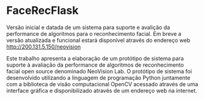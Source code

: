 # FaceRecFlask

Versão inicial e datada de um sistema para suporte e avalição da performance de algoritmos para o reconhecimento facial. Em breve a versão atualizada e funcional estará disponível através do endereço web http://200.131.5.150/neovision    


Este trabalho apresenta a elaboração de um protótipo de sistema para suporte à avaliação da performance de algoritmos de reconhecimento facial open source denominado NeoVision Lab. O protótipo de sistema foi desenvolvido utilizando a linguagem de programação Python juntamente com a biblioteca de visão computacional OpenCV acessado através de uma interface gráfica e disponibilizado através de um endereço web na internet.

